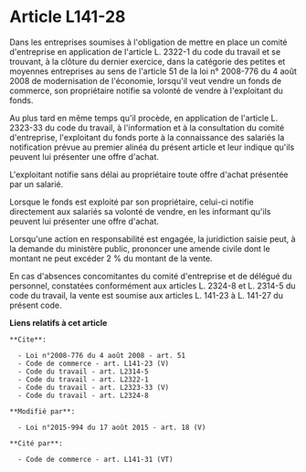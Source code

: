 # Article L141-28

Dans les entreprises soumises à l'obligation de mettre en place un comité d'entreprise en application de l'article L. 2322-1
du code du travail et se trouvant, à la clôture du dernier exercice, dans la catégorie des petites et moyennes entreprises au
sens de l'article 51 de la loi n° 2008-776 du 4 août 2008 de modernisation de l'économie, lorsqu'il veut vendre un fonds de
commerce, son propriétaire notifie sa volonté de vendre à l'exploitant du fonds.

Au plus tard en même temps qu'il procède, en application de l'article L. 2323-33 du code du travail, à l'information et à la
consultation du comité d'entreprise, l'exploitant du fonds porte à la connaissance des salariés la notification prévue au
premier alinéa du présent article et leur indique qu'ils peuvent lui présenter une offre d'achat.

L'exploitant notifie sans délai au propriétaire toute offre d'achat présentée par un salarié.

Lorsque le fonds est exploité par son propriétaire, celui-ci notifie directement aux salariés sa volonté de vendre, en les
informant qu'ils peuvent lui présenter une offre d'achat.

Lorsqu'une action en responsabilité est engagée, la juridiction saisie peut, à la demande du ministère public, prononcer une
amende civile dont le montant ne peut excéder 2 % du montant de la vente.

En cas d'absences concomitantes du comité d'entreprise et de délégué du personnel, constatées conformément aux articles L.
2324-8 et L. 2314-5 du code du travail, la vente est soumise aux articles L. 141-23 à L. 141-27 du présent code.

**Liens relatifs à cet article**

	**Cite**:

	  - Loi n°2008-776 du 4 août 2008 - art. 51
	  - Code de commerce - art. L141-23 (V)
	  - Code du travail - art. L2314-5
	  - Code du travail - art. L2322-1
	  - Code du travail - art. L2323-33 (V)
	  - Code du travail - art. L2324-8

	**Modifié par**:

	  - Loi n°2015-994 du 17 août 2015 - art. 18 (V)

	**Cité par**:

	  - Code de commerce - art. L141-31 (VT)
